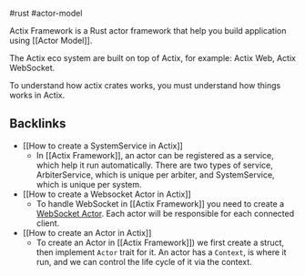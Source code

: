 #rust #actor-model

Actix Framework is a Rust actor framework that help you build application using [[Actor Model]].

The Actix eco system are built on top of Actix, for example: Actix Web, Actix WebSocket.

To understand how actix crates works, you must understand how things works in Actix.

## Backlinks
* [[How to create a SystemService in Actix]]
	* In [[Actix Framework]], an actor can be registered as a service, which help it run automatically. There are two types of service, ArbiterService, which is unique per arbiter, and SystemService, which is unique per system.
* [[How to create a Websocket Actor in Actix]]
	* To handle WebSocket in [[Actix Framework]] you need to create a [WebSocket Actor](https://docs.rs/actix-web-actors/3.0.0-alpha.1/actix_web_actors/ws/index.html). Each actor will be responsible for each connected client.
* [[How to create an Actor in Actix]]
	* To create an Actor in [[Actix Framework]]) we first create a struct, then implement `Actor` trait for it. An actor has a `Context`, is where it run, and we can control the life cycle of it via the context.

